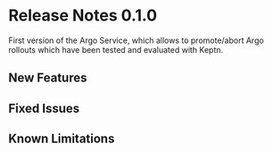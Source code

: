 # Release Notes 0.1.0

First version of the Argo Service, which allows to promote/abort Argo rollouts which have been tested and evaluated with Keptn.

## New Features

## Fixed Issues

## Known Limitations